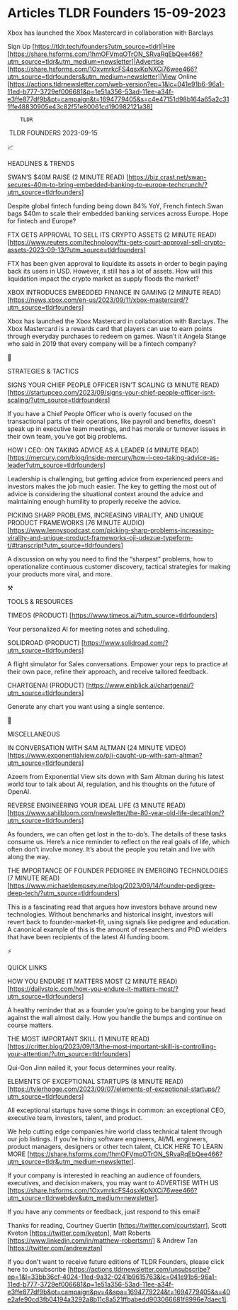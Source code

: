 # Articles TLDR Founders 15-09-2023

Xbox has launched the Xbox Mastercard in collaboration with Barclays 


Sign Up [https://tldr.tech/founders?utm_source=tldr]|Hire
[https://share.hsforms.com/1hmOFVmqOTrON_SRvaRqEbQee466?utm_source=tldr&utm_medium=newsletter]|Advertise
[https://share.hsforms.com/1OxvmrkcFS4qsxKpNXCi76wee466?utm_source=tldrfounders&utm_medium=newsletter]|View
Online
[https://actions.tldrnewsletter.com/web-version?ep=1&lc=041e91b6-96a1-11ed-b777-3729ef006681&p=1e51a356-53ad-11ee-a34f-e3ffe877df9b&pt=campaign&t=1694779405&s=c4e47151d98b164a65a2c311ffe48830905e43c82f51e80061cd190982121a38]


		TLDR 

 TLDR FOUNDERS 2023-09-15

📈 

HEADLINES & TRENDS

SWAN’S $40M RAISE (2 MINUTE READ)
[https://biz.crast.net/swan-secures-40m-to-bring-embedded-banking-to-europe-techcrunch/?utm_source=tldrfounders]

Despite global fintech funding being down 84% YoY, French fintech Swan
bags $40m to scale their embedded banking services across Europe. Hope
for fintech and Europe? 

FTX GETS APPROVAL TO SELL ITS CRYPTO ASSETS (2 MINUTE READ)
[https://www.reuters.com/technology/ftx-gets-court-approval-sell-crypto-assets-2023-09-13/?utm_source=tldrfounders]

FTX has been given approval to liquidate its assets in order to begin
paying back its users in USD. However, it still has a lot of assets.
How will this liquidation impact the crypto market as supply floods
the market? 

XBOX INTRODUCES EMBEDDED FINANCE IN GAMING (2 MINUTE READ)
[https://news.xbox.com/en-us/2023/09/11/xbox-mastercard/?utm_source=tldrfounders]

Xbox has launched the Xbox Mastercard in collaboration with Barclays.
The Xbox Mastercard is a rewards card that players can use to earn
points through everyday purchases to redeem on games. Wasn’t it
Angela Stange who said in 2019 that every company will be a fintech
company? 

🧠 

STRATEGIES & TACTICS

SIGNS YOUR CHIEF PEOPLE OFFICER ISN’T SCALING (3 MINUTE READ)
[https://startupceo.com/2023/09/signs-your-chief-people-officer-isnt-scaling/?utm_source=tldrfounders]

If you have a Chief People Officer who is overly focused on the
transactional parts of their operations, like payroll and benefits,
doesn’t speak up in executive team meetings, and has morale or
turnover issues in their own team, you’ve got big problems. 

HOW I CEO: ON TAKING ADVICE AS A LEADER (4 MINUTE READ)
[https://mercury.com/blog/inside-mercury/how-i-ceo-taking-advice-as-leader?utm_source=tldrfounders]

Leadership is challenging, but getting advice from experienced peers
and investors makes the job much easier. The key to getting the most
out of advice is considering the situational context around the advice
and maintaining enough humility to properly receive the advice. 

PICKING SHARP PROBLEMS, INCREASING VIRALITY, AND UNIQUE PRODUCT
FRAMEWORKS (76 MINUTE AUDIO)
[https://www.lennyspodcast.com/picking-sharp-problems-increasing-virality-and-unique-product-frameworks-oji-udezue-typeform-t/#transcript?utm_source=tldrfounders]

A discussion on why you need to find the “sharpest” problems, how
to operationalize continuous customer discovery, tactical strategies
for making your products more viral, and more. 

⚒️ 

TOOLS & RESOURCES

TIMEOS (PRODUCT) [https://www.timeos.ai/?utm_source=tldrfounders]

Your personalized AI for meeting notes and scheduling. 

SOLIDROAD (PRODUCT)
[https://www.solidroad.com/?utm_source=tldrfounders]

A flight simulator for Sales conversations. Empower your reps to
practice at their own pace, refine their approach, and receive
tailored feedback. 

CHARTGENAI (PRODUCT)
[https://www.einblick.ai/chartgenai/?utm_source=tldrfounders]

Generate any chart you want using a single sentence. 

🎁 

MISCELLANEOUS

IN CONVERSATION WITH SAM ALTMAN (24 MINUTE VIDEO)
[https://www.exponentialview.co/p/i-caught-up-with-sam-altman?utm_source=tldrfounders]

Azeem from Exponential View sits down with Sam Altman during his
latest world tour to talk about AI, regulation, and his thoughts on
the future of OpenAI. 

REVERSE ENGINEERING YOUR IDEAL LIFE (3 MINUTE READ)
[https://www.sahilbloom.com/newsletter/the-80-year-old-life-decathlon/?utm_source=tldrfounders]

As founders, we can often get lost in the to-do’s. The details of
these tasks consume us. Here’s a nice reminder to reflect on the
real goals of life, which often don’t involve money. It’s about
the people you retain and live with along the way. 

THE IMPORTANCE OF FOUNDER PEDIGREE IN EMERGING TECHNOLOGIES (7 MINUTE
READ)
[https://www.michaeldempsey.me/blog/2023/09/14/founder-pedigree-deep-tech/?utm_source=tldrfounders]

This is a fascinating read that argues how investors behave around new
technologies. Without benchmarks and historical insight, investors
will revert back to founder-market-fit, using signals like pedigree
and education. A canonical example of this is the amount of
researchers and PhD wielders that have been recipients of the latest
AI funding boom. 

⚡ 

QUICK LINKS

HOW YOU ENDURE IT MATTERS MOST (2 MINUTE READ)
[https://dailystoic.com/how-you-endure-it-matters-most/?utm_source=tldrfounders]

A healthy reminder that as a founder you’re going to be banging your
head against the wall almost daily. How you handle the bumps and
continue on course matters. 

THE MOST IMPORTANT SKILL (1 MINUTE READ)
[https://critter.blog/2023/09/13/the-most-important-skill-is-controlling-your-attention/?utm_source=tldrfounders]

Qui-Gon Jinn nailed it, your focus determines your reality. 

ELEMENTS OF EXCEPTIONAL STARTUPS (8 MINUTE READ)
[https://tylerhogge.com/2023/09/07/elements-of-exceptional-startups/?utm_source=tldrfounders]

All exceptional startups have some things in common: an exceptional
CEO, executive team, investors, talent, and product. 

 We help cutting edge companies hire world class technical talent
through our job listings. If you're hiring software engineers, AI/ML
engineers, product managers, designers or other tech talent, CLICK
HERE TO LEARN MORE
[https://share.hsforms.com/1hmOFVmqOTrON_SRvaRqEbQee466?utm_source=tldr&utm_medium=newsletter].


If your company is interested in reaching an audience of founders,
executives, and decision makers, you may want to ADVERTISE WITH US
[https://share.hsforms.com/1OxvmrkcFS4qsxKpNXCi76wee466?utm_source=tldrwebdev&utm_medium=newsletter].


If you have any comments or feedback, just respond to this email! 

Thanks for reading, 
Courtney Guertin [https://twitter.com/courtstarr], Scott Kveton
[https://twitter.com/kveton], Matt Roberts
[https://www.linkedin.com/in/matthew-robertsmr/] & Andrew Tan
[https://twitter.com/andrewztan] 

If you don't want to receive future editions of TLDR Founders,
please click here to unsubscribe
[https://actions.tldrnewsletter.com/unsubscribe?ep=1&l=33bb36cf-4024-11ed-9a32-0241b9615763&lc=041e91b6-96a1-11ed-b777-3729ef006681&p=1e51a356-53ad-11ee-a34f-e3ffe877df9b&pt=campaign&pv=4&spa=1694779224&t=1694779405&s=40e2afe90cd3fb04194a3292a8b11c8a521ffbabedd903066681f8996e7daec1].